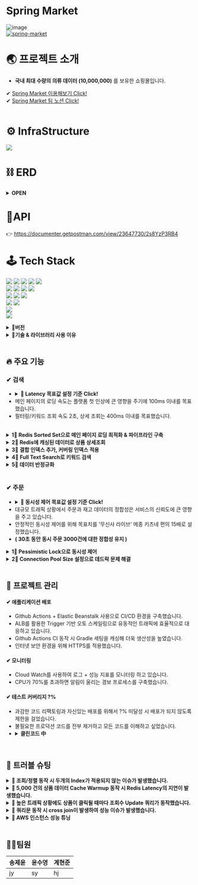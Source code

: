 # Spring Market

![image](https://user-images.githubusercontent.com/112923814/206835670-2683c2ba-89d0-4509-bf81-4e5d2678ebca.png)
<br/>
[![spring-market](https://github.com/SpringMarket/Market/actions/workflows/gradle.yml/badge.svg)](https://github.com/SpringMarket/Market/actions/workflows/gradle.yml)


# 🌏 프로젝트 소개
- **국내 최대 수량의 의류 데이터 (10,000,000)** 를 보유한 쇼핑몰입니다.



✔ [Spring Market 이용해보기 Click!](https://www.notion.so/1-3b015d8a07d149148b5fea36c4035ceb) <br>
✔ [Spring Market 팀 노션 Click!](https://www.notion.so/1-3b015d8a07d149148b5fea36c4035ceb)
<br/><br/>
# ⚙ InfraStructure 

<img src ="https://user-images.githubusercontent.com/112923814/206205534-6b2cf6e1-9461-4258-bbc1-f54b762be4b8.jpg"/></a>      

# ⛓ ERD
<details>
<summary><strong> OPEN </strong></summary>
<div markdown="1">       
<br>

![image](https://user-images.githubusercontent.com/112923814/207008488-d2395e48-ea03-4744-aa31-492b1d4fecf6.png)

</div>
</details>

# 🧬API
👉 https://documenter.getpostman.com/view/23647730/2s8YzP3RB4


# 🕹 Tech Stack
<img src ="https://img.shields.io/badge/Spring Boot-6DB33F?style=for-the-badge&logo=Spring Boot&logoColor=white"/></a>
<img src="https://img.shields.io/badge/java-007396?style=for-the-badge&logo=java&logoColor=white"></a>
<img src ="https://img.shields.io/badge/Spring Security-6DB33F?style=for-the-badge&logo=Spring Security&logoColor=white"/></a>
<img src="https://img.shields.io/badge/gradle-02303A?style=for-the-badge&logo=gradle&logoColor=white">
<img src="https://img.shields.io/badge/JPA-999933?style=for-the-badge&logo=JPA&logoColor=white"></a>
<br>
<img src ="https://img.shields.io/badge/MySQL-4479A1?style=for-the-badge&logo=MySQL&logoColor=white"/></a>
<img src ="https://img.shields.io/badge/Amazon RDS-527FFF?style=for-the-badge&logo=Amazon RDS&logoColor=white"/></a>
<img src ="https://img.shields.io/badge/Amazon S3-569A31?style=for-the-badge&logo=Amazon S3&logoColor=white"/></a>
<img src ="https://img.shields.io/badge/Redis-DC382D?style=for-the-badge&logo=Redis&logoColor=white"/></a> 
<br>
<img src ="https://img.shields.io/badge/GitHub Actions-2088FF?style=for-the-badge&logo=GitHub Actions&logoColor=white"/></a>
<img src ="https://img.shields.io/badge/Amazon EC2-FF9900?style=for-the-badge&logo=Amazon EC2&logoColor=white"/></a>
<img src ="https://img.shields.io/badge/AWS Elastic Beanstalk-336633?style=for-the-badge&logo=AWS Elastic Beanstalk&logoColor=white"/></a>
<br>
<img src ="https://img.shields.io/badge/Amazon CloudWatch-FF4F8B?style=for-the-badge&logo=Amazon CloudWatch&logoColor=white"/></a>
<img src ="https://img.shields.io/badge/OpenSearch-005EB8?style=for-the-badge&logo=OpenSearch&logoColor=white"/></a>
<br>
<img src ="https://img.shields.io/badge/JUnit5-25A162?style=for-the-badge&logo=JUnit5&logoColor=white"/></a>
<br>
<img src ="https://img.shields.io/badge/React-61DAFB?style=for-the-badge&logo=React&logoColor=white"/></a>

<details>
<summary><strong>📣버전</strong></summary>
<div markdown="1">    
  
### **Application**
  
- **JAVA 11**
- **Spring Boot** _2.7.0
- **Spring Security** _0.11.2
- **JPA**
- **Query DSL** _5.0.0
- **Full Text Search**

### **Data**

- **AWS RDS - MySQL** _8.028
- **AWS ElastiCache for Redis** _7.0.4
- **AWS S3**
- **Faker** (faker_15.2.0)

### **CI/CD**

- **Github Action**
- **AWS EC2**
- **AWS Elastic Beanstalk**

### **Monitoring**

- **Cloud Watch**
- **AWS OpenSearch**
- **Logback**

### **TestCode**

- **Junit 5**
- **Mock**
- **TestContainer**

### **Front**

- **React - yarn**
</div>
</details>



<details>
<summary><strong>📣기술 & 라이브러리 사용 이유</strong></summary>
<div markdown="1">   
  <br/>
  
<!-- 
|기술 스택| 사용 이유|
|:--|:--|
|Query DSL|현준|
|Full Text Search| 현준 |
|RDS- MySQL| 현준 |
|AWS ElastiCache for Redis| 제윤 |
|Faker| 수영 |
|Github Action| 수영 |
|AWS Elastic Beanstalk| 제윤 |
|Cloud Watch| 제윤 |
|AWS OpenSearch| 제윤 |
|Logback| 수영 |
|Junit 5| 수영 |
|TestContainer|제윤|
|React|제윤| -->

 
  
  <details>
  <summary><strong> 1️⃣ Query DSL</strong></summary>
    <div markdown="1"> 
      
1. 동적인 쿼리 작성이 편리하다.
      -  프로젝트 특성 상 조회 시 여러 가지 조건에 따라 동적으로 쿼리문이 실행되어야 하는 상황이 존재
2. 자동 완성 등 IDE의 도움을 받을 수 있다.
3. 문자가 아닌 코드로 쿼리를 작성함으로써, 컴파일 시점에 문법 오류를 쉽게 확인할 수 있다.
      - 쿼리문을 작성하며 자동완성과 문법 오류를 검증할 수 있기 때문에 편리함
4. 쿼리 작성 시 제약 조건 등을 메서드 추출을 통해 재사용할 수 있다.
      - 쿼리문이 길어지게 되면 가독성이 떨어지는데 메서드를 사용하여 재사용하여 쿼리문의 길이를 줄이면 가독성이 증가함
      
  </details> 
  
  <details>
  <summary><strong> 2️⃣ Full Text Search</strong></summary>
    <div markdown="1">     
      
1. 대용량 데이터를 조회하기 위해서는 like 키워드는 너무 성능이 떨어진다고 생각되어 인덱스를 사용하여 조회하는 full text index를 사용하면 조회 성능이 향상될 것으로 예상되어 사용하게 됬다.<br/>
    -  1000만건이 되는 데이터의 키워드를 조회하려고 하기 like 키워드만으로 조회를 하기에는 한계가 있다는 것을 느꼈다. 1000만 건의 5분의 1 수준 200만건을 조회하는데도 32.09초가 걸려 목표로하는 2초 이내의 조회를 하기에는 많이 부족해 보여서 인덱스를 활용하여 조회하는 full-text-search를 도입하여 조회 성능을 향상시키고자 했다.
      
    </div>
  </details> 
  
  <details>
  <summary><strong> 3️⃣ RDS- MySQL</strong></summary>
    <div markdown="1">     
    <br>
대용량 데이터를 다루기 때문에 PostgreSQL과 MySQL 사이에서 고민을 했는데 MySQL을 선택한 이유에 대해서 작성해 보았다.

1. 프로젝트 전 MySQL을 미리 학습한 경험이 있어 빠르게 마무리해야 하는 프로젝트 특성 상 다른 DB보다 빠르게 프로젝트에 적용이 가능하기 때문에 선택하게 됬다.
2. 단순 CRUD 시 MySQL의 성능이 조금 더 우수하다. 
    
    PostgreSQL은 Update시 MySQL과는 다르게 변경 전 값을 삭제 마크처리 후 변경 후 값을 새 행으로 추가하는 방식으로 작업이 진행되기 때문에 Update의 성능이 떨어진다. 하지만 Update 기능이 많이 일어나는 프로젝트 특성 상 MySQL을 사용하는 것이 적합하다고 생각됐다. (그래서 PostgreSQL은 보통 Insert, Select 위주의 서비스에 사용된다)
    

3. 현업에서 MySQL의 점유율 높기 때문에 레퍼런스를 찾기 쉽다.
    
    PostgreSQL도 4위의 점유율과 급격하게 성장하고 있지만 MySQL은 전 세계 2위의 점유율을 가지고 있고 오랫동안 높은 점유율을 가지고 있기 때문에 개발을 처음 공부하는 입장으로서 많은 레퍼런스들을 참고 할 수 있다는 점에서 선택하였다.
    
4. 전문 검색 기능을 사용할 수 있다.
    
    MySQL 과 PostgreSQL 모두 ‘full-text-search’ 전문 검색 기능을 지원하고 있다.
    </div>
  </details> 
  
    
  <details>
  <summary><strong> 4️⃣ AWS ElastiCache for Redis</strong></summary>
    <div markdown="1">
      AWS 아키텍처로 구성된 프로젝트에서 최적화된 서비스와 
팀 프로젝트 환경에서 효과적인 모니터링을 위해서 사용
    
  </details> 
  
    
  <details>
  <summary><strong> 5️⃣ Faker & SQLAlchemy</strong></summary>
    <div markdown="1">     
      
- 1000만건 상품 데이터를 목표로 하였기 때문에 실제 의류 쇼핑몰 크롤링을 하기에는 무리가 있다고 판단하여 더미데이터 생성을 하기로 결정하였습니다.
- 카테고리별로 다른 상품 이름, 사진을 생성해야 하고, 상품과 주문 생성일자가 Primary key인 id에 따라 증가하도록 데이터를 구성할 수 있어야 하고 생성한 대량의 데이터를 손쉽게 RDS MySQL DB로 보낼 수 있어야 했습니다.
- 파이썬 Faker 라이브러리로 위 조건을 만족하는 더미데이터를 생성했고 Python과 MySQL을 연결시켜주는 라이브러리 mysqlclient를 설치하고 파이썬의 ORM인 SQLAlchemy를 이용하여 생성한 더미데이터 1000만 건을 데이터베이스에 입력했습니다.
    
  </details> 
  
    
    
  <details>
  <summary><strong> 6️⃣ Github Action</strong></summary>
    <div markdown="1">     
      
- 비용에 문제가 발생하지 않습니다.
- 클라우드에서 동작하므로 서버 설치가 필요하지 않습니다.
- Github Repository로 관리하는 프로젝트이기에 호환이 좋고 
Github 이벤트(ex. PR) 처리가 가능합니다.
- GitHub의 완전 관리 서비스이기에 사용이 편리하기에
인프라를 관리하는데 드는 코스트를 낮출 수 있습니다.
      
    </div>
  </details> 
  
    
    
  <details>
  <summary><strong> 7️⃣ AWS Elastic Beanstalk</strong></summary>
    <div markdown="1">
<!--  -->
- 다양한 인프라 서비스를 간편하게 사용할 수 있습니다.
< 용량 프로비저닝, 로드 밸런싱, 모니터링, 협업 도구 >
- Github에서 통합이 가능
- 완전 관리형 서비스 사용으로 프로젝트에서 인프라에 사용하는 코스트를 낮출 수 있음
  
    </div>
  </details> 
  
    
    
  <details>
  <summary><strong> 8️⃣ Logback</strong></summary>  
  <div markdown="1">     
    
- 개발 과정에서 문제 원인 파악 및 개발의 안정성 확보를 위해 콘솔 로그 외의 로그 관리의 필요성을 느꼈습니다.
- Spring Boot에서 로깅은 대표적으로 Log4j, Logback, Log4j2으로 로그 구현체를 사용합니다.
- Log4j는 가장 오래된 프레임워크이며 2015년에 단종되었기 때문에 선택지에서 제외하였습니다.
- Logback은 Log4j를 개발한 개발자가 개발한 Log4j의 후속 버전으로 지속적으로 업데이트되고 있습니다.
- Log4j2는 가장 최근에 나온 로깅 프레임워크로 logback과 마찬가지로 필터링 기능과 자동 리로드 기능을 가지고 있습니다. logback과의 가장 큰 차이점은 Multi Thread 환경에서 비동기 로거(Async Logger)의 경우 log4j, logback 보다 처리량이 더 높고, 대기 시간이 훨씬 짧습니다. 또한 람다 표현식과 사용자 정의 로그 레벨도 지원합니다.
- 로깅으로 DB관련 로그, 에러 로그, api 통신 로그를 분리해 파일로 관리하는 것을 목표로 했기 때문에 스프링 기본 설정인 logback 사용을 결정하였습니다.     
- ConsoleAppender로 Info레벨 이상 로그를 콘솔에 출력,RollingFileAppender로 Debug레벨 이상 DB관련 로그와 Warn레벨 이상 에러로그를 각각 다른 파일로 저장하고
logback-access 모듈을 이용해 api 통신 관련 통신 로그 또한 파일로 저장하여 모니터링하였습니다.
<!--     </div> -->
  </details> 
  
    
    
  <details>
  <summary><strong> 9️⃣ JUnit5 & Jacoco</strong></summary>
    <div markdown="1">     
      
 - Spring Boot 2.2.0 버전부터 JUnit5가 기본으로 채택되었으며 JUnit4보다 다양한 기능이 제공되어 JUnit5로 테스트 코드를 작성하였습니다.<br/>
 - 컨트롤러 테스트는 @WebMvcTest 어노테이션으로 Web Layer에만 집중하여 테스트하였으며, 서비스 테스트는 모듈 간의 상호작용이 정상적으로 수행되는지 확인하기 위해 통합 테스트를 진행했습니다.<br/>
 - JUnit 테스트 결과를 바탕으로 커버리지를 결과를 리포트해주는 Jacoco 라이브러리를 도입하여 구문 커버리지를 측정하며 안 쓰이는 코드와 어노테이션을 확인하며 리팩토링을 진행하였습니다.

  </details> 
  
      
    
  <details>
  <summary><strong> 🔟 TestContainer</strong></summary>
    <div markdown="1">     
    <br>
Redis를 사용한 코드를 어느 환경에서든 바로 테스트가 가능하게 하기 위해서 사용 
<!--     </div> -->
  </details> 
  
  
</div>
</details>
<br/>


## 🔥 주요 기능


### ✔ 검색

- <details><summary><strong> 📢 Latency 목표값 설정 기준 Click!</strong></summary><div markdown="1"></br><pre><strong>KISSmetrics는 고객의 47%가 2초 이내의 시간에 로딩이 되는 웹 페이지를 원하고 있으며, 40%는 로딩에 3초 이상 걸리는 페이지를 바로 떠난다고 설명했습니다.</strong></pre></br></div></details>
- 메인 페이지의 로딩 속도는 플랫폼 첫 인상에 큰 영향을 주기에 100ms 이내를 목표했습니다.
- 필터링/키워드 조회 속도 2초, 상세 조회는 400ms 이내를 목표했습니다.
</br>
<details>
<summary><strong> 1⃣ Redis Sorted Set으로 메인 페이지 로딩 최적화 & 파이프라인 구축</strong></summary>
<div markdown="1">     
</br>

  - Redis 파이프라인을 구축하여 메인페이지에 노출할 인기 상품 데이터를 Redis에 캐싱
  - Redis에 캐싱된 데이터를 사용해 메인 페이지 조회 성능 % 개선, 평균 로딩 속도 ~ms로 목표 달성
</div>
</details>

<details>
<summary><strong> 2⃣ Redis에 캐싱된 데이터로 상품 상세조회</strong></summary>
<div markdown="1"> 
<br>

  - 카테고리별 인기 상품 ~개를 Redis에 캐싱, 캐싱된 상품의 상세페이지 조회 성능 % 개선
</div>
</details>

<details>
<summary><strong> 3⃣ 결합 인덱스 추가, 커버링 인덱스 적용</strong></summary>
<div markdown="1">       
<br>

  - 조회수+pk로 결합 인덱스를 추가하여 조회순, 날짜순 정렬 시 성능 저하의 가장 큰 원인이었던 sort 부하를 해결
  - QueryDSL은 서브쿼리를 지원하지 않기 때문에 커버링 인덱스를 활용해 페이징 조회 성능을 1900% 개선 
</div>
</details>

<details>
<summary><strong> 4⃣ Full Text Search로 키워드 검색</strong></summary>
<div markdown="1">    
<br>

  - 키워드 조회 시 인덱스를 사용하지 않는 like 키워드 방식과 비교해 인덱스를 사용하여 조회하는 full-text-search 방식으로 변경하여 약 634% 성능 개선
</div>
</details>

<details>
<summary><strong> 5⃣ 데이터 반정규화</strong></summary>
<div markdown="1">       
<br>

  - 쿼리문에서 join문을 제거를 위해 데이터 반정규화를 하여 조회수, 재고수 테이블을 상품 테이블과 병합하여 조회 성능을 66.6% 개선
</div>
</details>
<br/>

### ✔ 주문
  - <details><summary><strong> 📢 동시성 제어 목표값 설정 기준 Click!</strong></summary><div markdown="1"></br><pre><strong>온라인 패션 스토어 무신사가 선보인 패션 특화 라이브 방송 ‘무신사 라이브’ 메종 키츠네 편이 방송 시작 5분 만에 매출 1억 원을 돌파했습니다.</br>동시 상품의 주문으로 가정했을 때 300초 동안 2000건의 주문이 발생한 상황입니다.</strong> (상품 가격 50,000원 기준)</pre></div></details>
  - 대규모 트래픽 상황에서 주문과 재고 데이터의 정합성은 서비스의 신뢰도에 큰 영향을 주고 있습니다.
  - 안정적인 동시성 제어를 위해 목표치를 '무신사 라이브' 메종 키츠네 편의 15배로 설정했습니다.
  - **( 30초 동안 동시 주문 3000건에 대한 정합성 유지 )**

<details>
<summary><strong> 1⃣ Pessimistic Lock으로 동시성 제어</strong></summary>
<div markdown="1">   
<br>

  - 트랜잭션이 시작될 때 MySQL DB에 Exclusive Lock을 걸어 Race Condition을 해결했습니다.
  - 부하테스트 결과 30초 간 동일 상품에 대한 주문 3000건의 데이터 정합성을 유지 성공했습니다.
  
</div>
</details>

<details>
<summary><strong> 2⃣ Connection Pool Size 설정으로 데드락 문제 해결</strong></summary>
<div markdown="1">       
<br>
  
  - Pessimistic Lock은 데드락 발생 가능성이 있었습니다.
  - 데드락을 피하는 Connection Pool Size 공식과 JMeter 부하테스트를 통해 데드락을 회피할 수 있으며</br>에러율이 가장 낮은 지점(20)을 발견하고 적용하였습니다.
  - Default Connection Pool Size인 10개 기준보다 에러율이 10% 하락했습니다.
  
</div>
</details>
<br/>


## 💉 프로젝트 관리
#### ✔ 애플리케이션 배포
- Github Actions + Elastic Beanstalk 사용으로 CI/CD 환경을 구축했습니다.
- ALB를 활용한 Trigger 기반 오토 스케일링으로 유동적인 트래픽에 효율적으로 대응하고 있습니다.
- Github Actions CI 동작 시 Gradle 세팅을 캐싱해 더욱 생산성을 높였습니다.
- 인터넷 보안 환경을 위해 HTTPS를 적용했습니다.
#### ✔ 모니터링
- Cloud Watch를 사용하여 로그 + 성능 지표를 모니터링 하고 있습니다.
- CPU가 70%를 초과하면 알림이 울리는 경보 프로세스를 구축했습니다. 
#### ✔ 테스트 커버리지 ?%
- 과감한 코드 리팩토링과 자신있는 배포를 위해서 ?% 미달성 시 배포가 되지 않도록 제한을 걸었습니다.
- 불필요한 프로덕션 코드를 전부 제거하고 모든 코드를 이해하고 싶었습니다.
- <details><summary><strong>클린코드 中</strong></summary><div markdown="1">       <br/>얼마만큼의 코드를 자동화한 단위 테스트로 계산해야 할까? 대답할 필요조차 없다.<br/> 모조리 다 해야 한다. 모.조.리! 100% 테스트 커버리지를 권장하냐고? 권장이 아니라 강력히 요구한다. <br/>작성한 코드는 한 줄도 빠짐없이 전부 테스트해야 한다. 군말은 필요 없다. ― 클린코드 (로버트 마틴 저)

</div>
</details>
<br/>

## 🎯 트러블 슈팅

<details>
<summary><strong>📌 조회/정렬 동작 시 두개의 Index가 적용되지 않는 이슈가 발생했습니다. </strong></summary>
<div markdown="1">       

#### ❗ 문제상황
  - Full-Text-Search 키워드 필터가 포함된 필터링 조회 동작 시 타임아웃이 발생했습니다.
  - 필터링 조회에서 정렬(조회순, 날짜순)은 필수적으로 이루어져야 하는데 Full-Text-Search 키워드 필터가 동작하면서 Full-Text-Index가 쿼리에 적용되었고, 이로인해 정렬 컬럼의 인덱스가 누락되어 sort에 부하가 발생했습니다.
  
#### 💡 Solution :
  - 필터링 조회 시 정렬 컬럼으로 인덱스를 사용하기 위해 키워드 검색은 contains문을 사용하였습니다.
  - 키워드만으로 검색이 이루어질 때는 Full-Text-Search가 동작 되도록 설정했습니다.
 
#### ✔ 결과
  - 키워드에 따른 속도 편차는 발생하지만 평균 500ms로 성능의 안정화를 이루었습니다. 
  - ( 약 11,900%의 성능향상 효과를 얻었습니다. )
  
</div>
</details>

<details>
<summary><strong>📌 5,000 건의 상품 데이터 Cache Warmup 동작 시 Redis Latency의 지연이 발생했습니다.</strong> </summary>
<div markdown="1">       

#### ❗ 문제상황
  - 상품 데이터의 빠른 조회와 DB 부하 분산을 위해 캐싱은 필수였습니다.
  - 하지만 TCP 기반으로 동작하는 Redis에 5,000 건의 데이터를 개별로 Input 하면서 Latency의 지연이 발생했습니다.
  - ( 카테고리별 상위 5,000건의 상품 데이터를 캐싱하여 사용하고 있습니다. )
  - <strong>Request +5000 ( Redis 요청 5000건 발생)</strong>
  - ![1313](https://user-images.githubusercontent.com/112923814/207049796-b844c15d-4fba-4342-a256-65c6d6d1733b.png)
  - ![nonepipe 5000-](https://user-images.githubusercontent.com/112923814/207048644-36273836-353b-48b5-b3be-dc19f1b232ad.png)


  
#### 💡 Solution : Redis Pipeline 구축
  - 작업의 단위를 직접 구축해서 요청이 가능해졌습니다. ( 다중 Insert 가능 )
  
#### ✔ 결과
  - 5,000건의 TCP 통신이 1건(+5000)으로 축소되었습니다.
  - <strong>Request +1 ( Redis 요청 1건 발생)</strong>
  - ![131313](https://user-images.githubusercontent.com/112923814/207049817-dc7d5da6-a4ee-4f4e-99a3-5f7e88b98c56.png)
  - ![pipe 5000_](https://user-images.githubusercontent.com/112923814/207049047-4a8b1c9f-3f94-4a1d-88a2-711e1b9b428b.png)



</div>
</details>

<details>
<summary><strong>📌 높은 트래픽 상황에도 상품이 클릭될 때마다 조회수 Update 쿼리가 동작했습니다.</strong></summary>
<div markdown="1">       
  
#### ❗ 문제상황
  - 높은 트래픽이 발생할 때 조회가 일어날 때마다 발생하는 Update 쿼리는 서버에 큰 무리가 있었습니다.
  - 10초간 상품 상세 조회가 1만회 동작할 때 에러율이 62.31% 발생했습니다. 
  - ![10,000 view update1](https://user-images.githubusercontent.com/112923814/207050945-515b7aec-1999-4547-bbba-53dc37670325.png)
  - ![10,000 view update graph](https://user-images.githubusercontent.com/112923814/207050910-be5d0354-3d3a-4312-9077-b8db909638d2.png)


  
#### 💡 Solution : Cache Write Back
  - 조회수를 캐시에 모아 일정 주기 배치 작업을 통해 DB에 반영
  - 싱글쓰레드인 Redis의 특성상 Atomic하게 Increment를 처리할 수 있다.
  - 조회 기능의 많은 I/O와 함께 발생하는 Update 쿼리를 컨트롤할 수 있다.  
  
#### ✔ 결과
  - 클릭 시마다 발생했던 Update 쿼리 -> 1시간 주기로 배치작업
  - 10초간 상품 상세 조회가 1만회 동작하는 상황에 에러율 0%를 달성했습니다.
  - ![10,000 view redis1](https://user-images.githubusercontent.com/112923814/207050998-1e314ddd-4fee-49f4-9b76-157514757c0c.png)
  - ![10,000 view redis graph](https://user-images.githubusercontent.com/112923814/207051036-38937920-808d-4bf0-9414-2a4f4504a93c.png)



</div>
</details>

<details>
<summary><strong>📌 쿼리문 동작 시 cross join이 발생하여 성능 이슈가 발생했습니다. </strong></summary>
<div markdown="1">       

#### ❗ 문제상황
  - 조회 쿼리가 나갈 때 DB 로그를 보니 cross join이 발생한 것을 확인했습니다.
  (cross join 은 카다시안곱을 수행하여 join하기 때문에 너무 많은 데이터를 가져와 성능이 저하됩니다.)
  
#### 💡 Solution :
  - (inner join 명시적 사용) join을 명시적으로 사용하지 않은 쿼리문에서 자동으로 cross join이 발생되고 있었기 때문에 join이 필요한 테이블에 inner join을 추가하여 명시적으로 join을 해주었습니다.
 
#### ✔ 결과
  - 조회 시 기존에 cross join으로 나가던 쿼리문이 inner join 바뀌었습니다.
  - 200만건 기준 필터링 조회 시 평균 8초, 성능 200%까지 개선되었습니다. 
</div>
</details>

<details>
<summary><strong>📌 AWS 인스턴스 성능 튜닝</strong></summary>
<div markdown="1">       

#### ❗ 문제상황
  - 스케일업 이전에 프리티어 인스턴스로 성능 최적화를 진행해보고자 했습니다.
  
#### 💡 Solution : Step 3
   - Step 1. DB 읽기 전용 복제본을 생성해 Read 요청을 분산합니다.
   - Step 2. Hikari Connection Pool 최적의 개수를 찾아야 했습니다.
   > Cache Write Back 전략으로 조회수를 관리하고 있었기에 Connection Pool 확장이 필요했습니다.
   - Step 3. Time_Wait 소켓의 최적화가 필요했습니다.
   > 낮은 성능의 DB로 대규모 상품 데이터를 핸들링하는 상황이기에 남아있는 모든 소켓에서 요청마다
   > TCP handshake가 발생하는데에서 생기는 불필요한 성능 낭비를 없애야 했습니다.

  
#### ✔ 결과
  - Step 1. Main DB에는 Write 요청만을 동작시키고 Replica DB에 Read 동작을 분산 요청해 스트레스 테스트가 %%% ( CPU 안정화 )
  - Step 2. Jmeter 부하테스트를 통해 에러율이 가장 낮아지는 Connection Pool Size를 찾았습니다.
  > Default Size인 10개에서 20개로 확장하니 동시 주문 150건 기준 에러율이 300% 하락했습니다.   
  - Step 3. KeepAlive 적용을 통해 매 요청마다 새로운 세션을 만들지 않고, 1024개의 세션을 연결한 뒤 그 연결을 통해 요청을 처리하게 만들었습니다.

</div>
</details>

<br/>

## 🧑‍💻팀원

|송제윤|윤수영|계현준|
|:--|:--|:--|
|jy|sy|hj|

